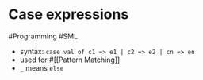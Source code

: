 # Case expressions

#Programming #SML

- syntax: `case val of c1 => e1 | c2 => e2 | cn => en`
- used for #[[Pattern Matching]]
- `_` means `else`
